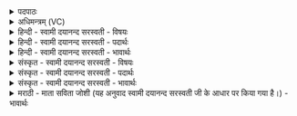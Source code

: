 <details><summary>पदपाठः</summary>

इ॒मम्। सा॒ह॒स्रम्। श॒तधा॑र॒मिति॑ श॒तऽधा॑रम्। उत्स॑म्। व्य॒च्यमा॑न॒मिति॑ विऽअ॒च्यमा॑नम्। स॒रि॒रस्य॑। मध्ये॑। घृ॒तम्। दुहा॑नाम्। अ॒दि॑तिम्। जना॑य। अग्ने॑। मा। हि॒ꣳसीः॒। प॒र॒मे। व्यो॑म॒न्निति॒ विऽओ॑मन्। ग॒व॒यम्। आ॒र॒ण्यम्। अनु॑। ते॒। दि॒शा॒मि॒। तेन॑। चि॒न्वा॒नः। त॒न्वः᳖। नि। सी॒द॒। ग॒व॒यम्। ते॒। शुक्। ऋ॒च्छ॒तु॒। यम्। द्वि॒ष्मः। तम्। ते॒। शुक्। ऋ॒च्छ॒तु॒। ४९।
</details>

<details><summary>अधिमन्त्रम् (VC)</summary>

- अग्निर्देवता
- विरूप ऋषिः
- कृतिः
- निषादः
</details>

<details><summary>हिन्दी - स्वामी दयानन्द सरस्वती - विषयः</summary>

फिर मनुष्यों को कौन पशु न मारने और कौन मारने चाहियें, यह विषय अगले मन्त्र में कहा है ॥
</details>

<details><summary>हिन्दी - स्वामी दयानन्द सरस्वती - पदार्थः</summary>

पदार्थान्वयभाषाः -  हे (अग्ने) दया को प्राप्त हुए परोपकारक राजन् ! तू (जनाय) मनुष्यादि प्राणी के लिये (इमम्) इस (साहस्रम्) असंख्य सुखों का साधन (शतधारम्) असंख्य दूध की धाराओं के निमित्त (व्यच्यमानम्) अनेक प्रकार से पालन के योग्य (उत्सम्) कुए के समान रक्षा करनेहारे वीर्य्यसेचक बैल और (घृतम्) घी को (दुहानाम्) पूर्ण करती हुई (अदितिम्) नहीं मारने योग्य गौ को (मा हिंसीः) मत मार और (ते) तेरे राज्य में जिस (आरण्यम्) वन में रहनेवाले (गवयम्) गौ के समान नीलगाय से खेती की हानि होती हो तो उस को (अनुदिशामि) उपदेश करता हूँ, (तेन) उसके मारने से सुरक्षित अन्न से (परमे) उत्कृष्ट (व्योमन्) सर्वत्र व्यापक परमात्मा और (सरिरस्य) विस्तृत व्यापक आकाश के (मध्ये) मध्य में (चिन्वानः) वृद्धि को प्राप्त हुआ तू (तन्वः) शरीर मध्य में (निषीद) निवास कर (ते) तेरा (शुक्) शोक (तम्) उस (गवयम्) रोझ को (ऋच्छतु) प्राप्त होवे और (यम्) जिस (ते) तेरे शत्रु का (द्विष्मः) हम लोग द्वेष करें, उस को भी (शुक्) शोक (ऋच्छतु) प्राप्त होवे ॥४९ ॥
</details>

<details><summary>हिन्दी - स्वामी दयानन्द सरस्वती - भावार्थः</summary>

भावार्थभाषाः -  इस मन्त्र में वाचकलुप्तोपमालङ्कार है। हे राजपुरुषो ! तुम लोगों को चाहिये कि जिन बैल आदि पशुओं के प्रभाव से खेती आदि काम; जिन गौ आदि से दूध, घी आदि उत्तम पदार्थ होते हैं कि जिन के दूध आदि से सब प्रजा की रक्षा होती है, उनको कभी मत मारो और जो जन इन उपकारक पशुओं को मारें, उनको राजादि न्यायाधीश अत्यन्त दण्ड देवें और जो जङ्गल में रहनेवाले नीलगाय आदि प्रजा की हानि करें, वे मारने योग्य हैं ॥४९ ॥
</details>

<details><summary>संस्कृत - स्वामी दयानन्द सरस्वती - विषयः</summary>

पुनर्मनुष्यैः के पशवो नो हिंसनीया हिंसनीयाश्चेत्याह ॥
</details>

<details><summary>संस्कृत - स्वामी दयानन्द सरस्वती - पदार्थः</summary>

पदार्थान्वयभाषाः -  हे अग्ने ! त्वं जनायेमं साहस्रं शतधारं व्यच्यमानमुत्समिव वीर्य्यसेचकं वृषभं घृतं दुहानामदितिं धेनुं च मा हिंसीः, स ते तुभ्यमपरमारण्यं गवयमनुदिशामि तेन परमे व्योमन् सरिरस्य मध्ये चिन्वानः संस्तन्वो निषीद। तं गवयं ते शुगृच्छतु यन्ते शत्रुं वयं द्विष्मस्तमति शुगृच्छतु शोकः प्राप्नोतु ॥४९ ॥
</details>

<details><summary>संस्कृत - स्वामी दयानन्द सरस्वती - भावार्थः</summary>

भावार्थभाषाः -  अत्र वाचकलुप्तोपमालङ्कारः। राजमनुष्या येभ्यो वृषादिभ्यः कृष्यादीनि कर्माणि भवन्ति, याभ्यो गवादिभ्यो दुग्धादिपदार्था जायन्ते, यैः सर्वेषां रक्षणं भवति ते कदाचिन्नैव हिंसनीयाः। य एतान् हिंस्युस्तेभ्यो राजादिन्यायेशा अतिदण्डं दद्युः, ये च जाङ्गला गवयादयो प्रजाहानिं कुर्युस्ते हन्तव्याः ॥४९ ॥
</details>

<details><summary>मराठी - माता सविता जोशी (यह अनुवाद स्वामी दयानन्द सरस्वती जी के आधार पर किया गया है।) - भावार्थः</summary>

भावार्थभाषाः -  या मंत्रात वाचकलुप्तोपमालंकार आहे. हे राजपुरुषांनो ! ज्या बैल इत्यादी पशूंपासून शेतीची कामे व गाईपासून दूध, तूप इत्यादी उत्तम पदार्थ मिळतात. ज्यांच्या दुधाने प्रजेचे रक्षण होते, त्यांना कधी मारू नका. जे लोक या उपकारक पशूंना मारतात त्यांना राजा इत्यादी न्यायाधीशांनी प्रचंड शिक्षा करावी व जंगलात राहणाऱ्या नीलगाय वगैरे प्राणी प्रजेची हानी करत असतील तर त्यांना मारावे.
</details>
